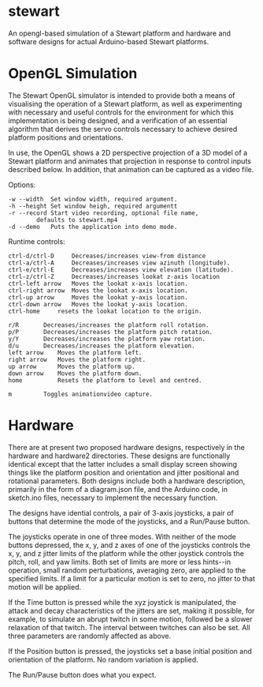 # stewart

An opengl-based simulation of a Stewart platform and hardware and software
designs for actual Arduino-based Stewart platforms.

# OpenGL Simulation

The Stewart OpenGL simulator is intended to provide both a means of visualising
the operation of a Stewart platform, as well as experimenting with necessary and
useful controls for the environment for which this implementation is being
designed, and a verification of an essential algorithm that derives the servo
controls necessary to achieve desired platform positions and orientations.

In use, the OpenGL shows a 2D perspective projection of a 3D model of a Stewart
platform and animates that projection in response to control inputs described
below.  In addition, that animation can be captured as a video file.

Options:

	-w --width	Set window width, required argument.
	-h --height	Set window heigh, required argumentt
	-r --record	Start video recording, optional file name,
	   		defaults to stewart.mp4
	-d --demo	Puts the application into demo mode.


Runtime controls:

	ctrl-d/ctrl-D	  Decreases/increases view-from distance
	ctrl-a/ctrl-A	  Decreases/increases view azinuth (longitude).
	ctrl-e/ctrl-E	  Decreases/increases view elevation (latitude).
	ctrl-z/ctrl-Z	  Decreases/increases lookat z-axis location
	ctrl-left arrow	  Moves the lookat x-axis location.
	ctrl-right arrow  Moves the lookat x-axis location.
	ctrl-up arrow	  Moves the lookat y-axis location.
	ctrl-down arrow   Moves the lookat y-axis location.
	ctrl-home 	  resets the lookat location to the origin.
	
	r/R		  Decreases/increases the platform roll rotation.
	p/P	  	  Decreases/increases the platform pitch rotation.
	y/Y	  	  Decreases/increases the platform yaw rotation.
	d/u	  	  Decreases/increases the platform elevation.
	left arrow	  Moves the platform left.
	right arrow	  Moves the platform right.
	up arrow	  Moves the platform up.
	down arrow	  Moves the platform down.
	home 		  Resets the platform to level and centred.
	
	m		  Toggles animationvideo capture.

# Hardware

There are at present two proposed hardware designs, respectively in the
hardware and hardware2 directories.  These designs are functionally identical
except that the latter includes a small display screen showing things like
the platform position and orientation and jitter positional and rotational
parameters.  Both designs include both a hardware description, primarily in
the form of a diagram.json file, and the Arduino code, in sketch.ino files,
necessary to implement the necessary function.

The designs have idential controls, a pair of 3-axis joysticks, a pair of
buttons that determine the mode of the joysticks, and a Run/Pause button.

The joysticks operate in one of three modes.  With neither of the mode buttons
depressed, the x, y, and z axes of one of the joysticks controls the x, y, and z
jitter limits of the platform while the other joystick controls the pitch, roll,
and yaw limits.  Both set of limits are more or less hints--in operation, small
random perturbations, averaging zero, are applied to the specified limits.  If
a limit for a particular motion is set to zero, no jitter to that motion will
be applied.

If the Time button is pressed while the xyz joystick is manipulated, the attack
and decay characteristics of the jitters are set, making it possible, for
example, to simulate an abrupt twitch in some motion, followed be a slower
relaxation of that twitch.  The interval between twitches can also be set.  All
three parameters are randomly affected as above.

If the Position button is pressed, the joysticks set a base initial position
and orientation of the platform.  No random variation is applied.

The Run/Pause button does what you expect.


	

	